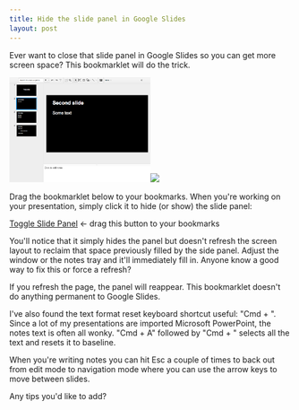 ```yaml
---
title: Hide the slide panel in Google Slides
layout: post
---
```


Ever want to close that slide panel in Google Slides so you can get more screen space?  This
bookmarklet will do the trick.

<img style="width:50%;display:inline" src="/images/panel-shown.png"><img style="width:50%;display:inline" src="/images/panel-hidden.png">

Drag the bookmarklet below to your bookmarks. When you're working on your
presentation, simply click it to hide (or show) the slide panel:

<a class="badge"
   href="javascript:(function (){var e=document.getElementById('filmstrip');e.style.display=(e.style.display=='')?'none':'';})();void(0)"
   onclick="void(0)">Toggle Slide Panel</a> ←  drag this button to your bookmarks

You'll notice that it simply hides the panel but doesn't refresh the screen
layout to reclaim that space previously filled by the side panel.  Adjust the
window or the notes tray and it'll immediately fill in.  Anyone know a good
way to fix this or force a refresh?

If you refresh the page, the panel will reappear.  This bookmarklet doesn't do
anything permanent to Google Slides.

I've also found the text format reset keyboard shortcut useful: "Cmd + \".
Since a lot of my presentations are imported Microsoft PowerPoint, the notes
text is often all wonky. "Cmd + A" followed by "Cmd + \" selects all the text
and resets it to baseline.

When you're writing notes you can hit Esc a couple of times to back out from
edit mode to navigation mode where you can use the arrow keys to move between
slides.

Any tips you'd like to add?

